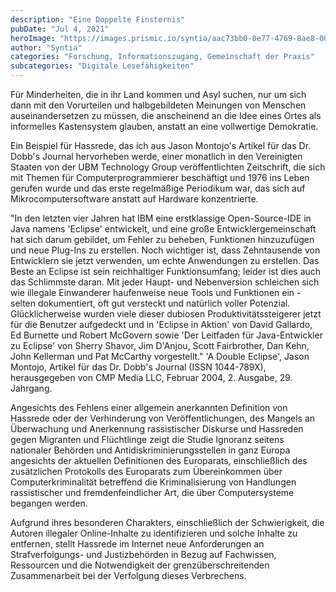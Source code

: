 ```yaml
---
description: "Eine Doppelte Finsternis"
pubDate: "Jul 4, 2021"
heroImage: "https://images.prismic.io/syntia/aac73bb0-0e77-4769-8ae8-00da5c08c1ff_csm_corona_2_2ff67dd1bc.jpg?auto=compress,format"
author: "Syntia"
categories: "Forschung, Informationszugang, Gemeinschaft der Praxis"
subcategories: "Digitale Lesefähigkeiten"
---
```


Für Minderheiten, die in ihr Land kommen und Asyl suchen, nur um sich dann mit den Vorurteilen und halbgebildeten Meinungen von Menschen auseinandersetzen zu müssen, die anscheinend an die Idee eines Ortes als informelles Kastensystem glauben, anstatt an eine vollwertige Demokratie.

Ein Beispiel für Hassrede, das ich aus Jason Montojo's Artikel für das Dr. Dobb's Journal hervorheben werde, einer monatlich in den Vereinigten Staaten von der UBM Technology Group veröffentlichten Zeitschrift, die sich mit Themen für Computerprogrammierer beschäftigt und 1976 ins Leben gerufen wurde und das erste regelmäßige Periodikum war, das sich auf Mikrocomputersoftware anstatt auf Hardware konzentrierte.

"In den letzten vier Jahren hat IBM eine erstklassige Open-Source-IDE in Java namens 'Eclipse' entwickelt, und eine große Entwicklergemeinschaft hat sich darum gebildet, um Fehler zu beheben, Funktionen hinzuzufügen und neue Plug-Ins zu erstellen. Noch wichtiger ist, dass Zehntausende von Entwicklern sie jetzt verwenden, um echte Anwendungen zu erstellen.
Das Beste an Eclipse ist sein reichhaltiger Funktionsumfang; leider ist dies auch das Schlimmste daran. Mit jeder Haupt- und Nebenversion schleichen sich wie illegale Einwanderer haufenweise neue Tools und Funktionen ein - selten dokumentiert, oft gut versteckt und natürlich voller Potenzial. Glücklicherweise wurden viele dieser dubiosen Produktivitätssteigerer jetzt für die Benutzer aufgedeckt und in 'Eclipse in Aktion' von David Gallardo, Ed Burnette und Robert McGovern sowie 'Der Leitfaden für Java-Entwickler zu Eclipse' von Sherry Shavor, Jim D'Anjou, Scott Fairbrother, Dan Kehn, John Kellerman und Pat McCarthy vorgestellt."
'A Double Eclipse', Jason Montojo, Artikel für das Dr. Dobb's Journal (ISSN 1044-789X), herausgegeben von CMP Media LLC, Februar 2004, 2. Ausgabe, 29. Jahrgang.

Angesichts des Fehlens einer allgemein anerkannten Definition von Hassrede oder der Verhinderung von Veröffentlichungen, des Mangels an Überwachung und Anerkennung rassistischer Diskurse und Hassreden gegen Migranten und Flüchtlinge zeigt die Studie Ignoranz seitens nationaler Behörden und Antidiskriminierungsstellen in ganz Europa angesichts der aktuellen Definitionen des Europarats, einschließlich des zusätzlichen Protokolls des Europarats zum Übereinkommen über Computerkriminalität betreffend die Kriminalisierung von Handlungen rassistischer und fremdenfeindlicher Art, die über Computersysteme begangen werden.

Aufgrund ihres besonderen Charakters, einschließlich der Schwierigkeit, die Autoren illegaler Online-Inhalte zu identifizieren und solche Inhalte zu entfernen, stellt Hassrede im Internet neue Anforderungen an Strafverfolgungs- und Justizbehörden in Bezug auf Fachwissen, Ressourcen und die Notwendigkeit der grenzüberschreitenden Zusammenarbeit bei der Verfolgung dieses Verbrechens.